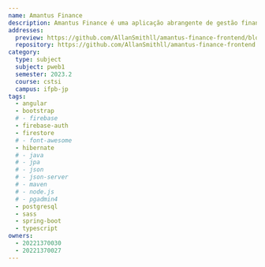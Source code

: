 ```yaml
---
name: Amantus Finance
description: Amantus Finance é uma aplicação abrangente de gestão financeira pessoal projetada para capacitar indivíduos a controlar suas vidas financeiras. Esta aplicação web de fácil utilização oferece uma variedade de recursos e ferramentas para ajudar os usuários a gerenciar eficientemente sua renda, despesas, economias, investimentos e dívidas.
addresses:
  preview: https://github.com/AllanSmithll/amantus-finance-frontend/blob/master/src/assets/amantus-finance-preview.png?raw=true
  repository: https://github.com/AllanSmithll/amantus-finance-frontend
category:
  type: subject
  subject: pweb1
  semester: 2023.2
  course: cstsi
  campus: ifpb-jp
tags:
  - angular
  - bootstrap
  # - firebase
  - firebase-auth
  - firestore
  # - font-awesome
  - hibernate
  # - java
  # - jpa
  # - json
  # - json-server
  # - maven
  # - node.js
  # - pgadmin4
  - postgresql
  - sass
  - spring-boot
  - typescript
owners:
  - 20221370030
  - 20221370027
---
```

